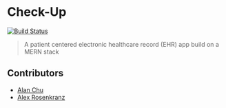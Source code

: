 # Check-Up
[![Build Status](https://travis-ci.org/alexrosenkranz/Check-Up.svg?branch=master)](https://travis-ci.org/alexrosenkranz/Check-Up)
> A patient centered electronic healthcare record (EHR) app build on a MERN stack


## Contributors
* [Alan Chu ](https://github.com/thechutrain)
* [Alex Rosenkranz](https://github.com/alexrosenkranz)